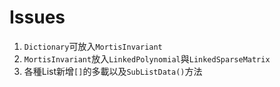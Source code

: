 # Issues

1. `Dictionary`可放入`MortisInvariant`
2. `MortisInvariant`放入`LinkedPolynomial`與`LinkedSparseMatrix`
3. 各種List新增`[]`的多載以及`SubListData()`方法
